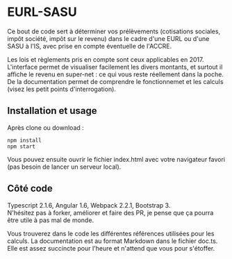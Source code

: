 # EURL-SASU

Ce bout de code sert à déterminer vos prélèvements (cotisations sociales, impôt société, impôt sur le revenu) dans le cadre d'une EURL ou d'une SASU à l'IS, avec prise en compte éventuelle de l'ACCRE.  

Les lois et règlements pris en compte sont ceux applicables en 2017. L'interface permet de visualiser facilement les divers montants, et surtout il affiche le revenu en super-net : ce qui vous reste réellement dans la poche. De la documentation permet de comprendre le fonctionnemet et les calculs (visez les petit points d'interrogation).   

## Installation et usage

Après clone ou download : 

    npm install
    npm start

Vous pouvez ensuite ouvrir le fichier index.html avec votre navigateur favori (pas besoin de lancer un serveur local).

## Côté code

Typescript 2.1.6, Angular 1.6, Webpack 2.2.1, Bootstrap 3.  
N'hésitez pas à forker, améliorer et faire des PR, je pense que ça pourra être utile à pas mal de monde.

Vous trouverez dans le code les différentes références utilisées pour les calculs. La documentation est au format Markdown dans le fichier doc.ts. Elle est assez succincte pour l'heure et n'attend que vous pour s'étoffer. 

 
